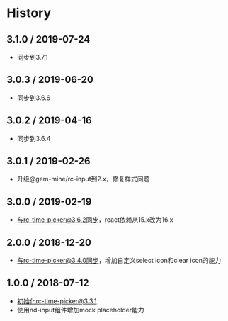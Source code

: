 # History

3.1.0 / 2019-07-24
---------------------------

- 同步到3.7.1

3.0.3 / 2019-06-20
---------------------------

- 同步到3.6.6

3.0.2 / 2019-04-16
---------------------------

- 同步到3.6.4


3.0.1 / 2019-02-26
---------------------------

- 升级@gem-mine/rc-input到2.x，修复样式问题

3.0.0 / 2019-02-19
---------------------------

- 与rc-time-picker@3.6.2同步，react依赖从15.x改为16.x

2.0.0 / 2018-12-20
---------------------------

- 与rc-time-picker@3.4.0同步，增加自定义select icon和clear icon的能力

1.0.0 / 2018-07-12
---------------------------

- 初始化rc-time-picker@3.3.1.
- 使用nd-input组件增加mock placeholder能力
